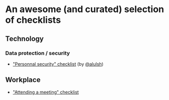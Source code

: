 # An awesome (and curated) selection of checklists
## Technology
### Data protection / security
- ["Personnal security" checklist](https://github.com/alulsh/personal-security-checklist) (by [@alulsh](https://github.com/alulsh]))
## Workplace
- ["Attending a meeting" checklist](https://github.com/starbuck3000/checklists/blob/master/checklist_attend_a_meeting.md)
